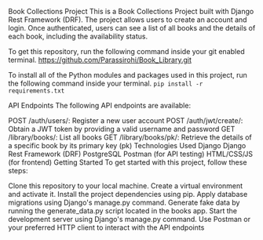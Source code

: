 Book Collections Project
This is a Book Collections Project built with Django Rest Framework (DRF). The project allows users to create an account and login. Once authenticated, users can see a list of all books and the details of each book, including the availability status.

To get this repository, run the following command inside your git enabled terminal.
https://github.com/Parassirohi/Book_Library.git

To install all of the Python modules and packages used in this project, run the following command inside your terminal.
```pip install -r requirements.txt```

API Endpoints
The following API endpoints are available:

POST /auth/users/: Register a new user account
POST /auth/jwt/create/: Obtain a JWT token by providing a valid username and password
GET /library/books/: List all books
GET /library/books/pk/: Retrieve the details of a specific book by its primary key (pk)
Technologies Used
Django
Django Rest Framework (DRF)
PostgreSQL
Postman (for API testing)
HTML/CSS/JS (for frontend)
Getting Started
To get started with this project, follow these steps:

Clone this repository to your local machine.
Create a virtual environment and activate it.
Install the project dependencies using pip.
Apply database migrations using Django's manage.py command.
Generate fake data by running the generate_data.py script located in the books app.
Start the development server using Django's manage.py command.
Use Postman or your preferred HTTP client to interact with the API endpoints
